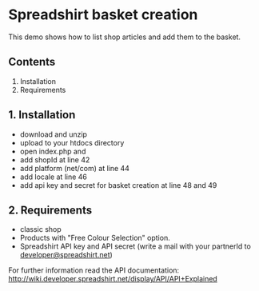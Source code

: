 # Spreadshirt basket creation
This demo shows how to list shop articles and add them to the basket.

## Contents
1. Installation
2. Requirements

## 1. Installation
* download and unzip
* upload to your htdocs directory
* open index.php and
* add shopId at line 42
* add platform (net/com) at line 44
* add locale at line 46
* add api key and secret for basket creation at line 48 and 49

## 2. Requirements
* classic shop
* Products with "Free Colour Selection" option. 
* Spreadshirt API key and API secret (write a mail with your partnerId to developer@spreadshirt.net)

For further information read the API documentation: http://wiki.developer.spreadshirt.net/display/API/API+Explained
